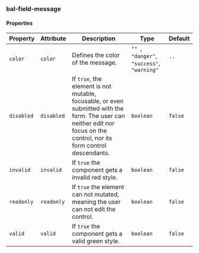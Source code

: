 ### bal-field-message
 
#### Properties

| Property   | Attribute  | Description                                                                                                                                                              | Type                                             | Default |
| ---------- | ---------- | ------------------------------------------------------------------------------------------------------------------------------------------------------------------------ | ------------------------------------------------ | ------- |
| `color`    | `color`    | Defines the color of the message.                                                                                                                                        | `"" `, ` "danger" `, ` "success" `, ` "warning"` | `''`    |
| `disabled` | `disabled` | If `true`, the element is not mutable, focusable, or even submitted with the form. The user can neither edit nor focus on the control, nor its form control descendants. | `boolean`                                        | `false` |
| `invalid`  | `invalid`  | If `true` the component gets a invalid red style.                                                                                                                        | `boolean`                                        | `false` |
| `readonly` | `readonly` | If `true` the element can not mutated, meaning the user can not edit the control.                                                                                        | `boolean`                                        | `false` |
| `valid`    | `valid`    | If `true` the component gets a valid green style.                                                                                                                        | `boolean`                                        | `false` |


 